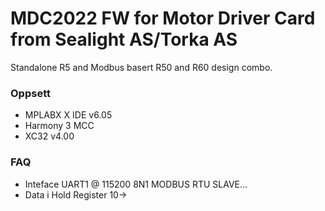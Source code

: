 # MDC2022 FW for Motor Driver Card from Sealight AS/Torka AS #

Standalone R5 and Modbus basert R50 and R60 design combo.

### Oppsett ###

* MPLABX X IDE v6.05
* Harmony 3 MCC
* XC32 v4.00

### FAQ ###

* Inteface UART1 @ 115200 8N1 MODBUS RTU SLAVE...
* Data i Hold Register 10->

